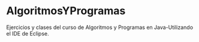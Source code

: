 # AlgoritmosYProgramas
Ejercicios y clases del curso de Algoritmos y Programas en Java-Utilizando el IDE de Eclipse.
